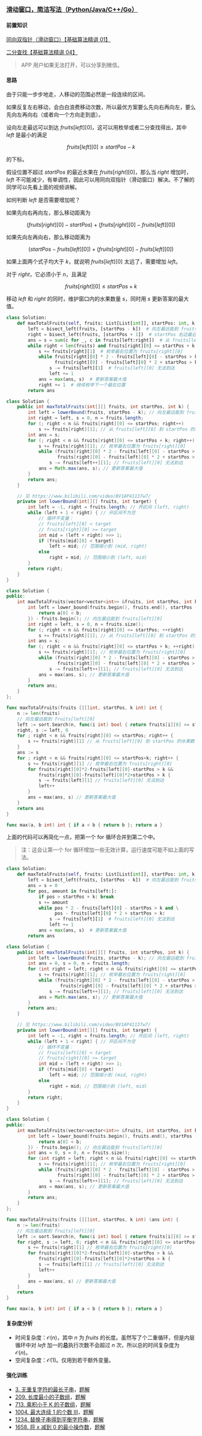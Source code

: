 ﻿### [滑动窗口，简洁写法（Python/Java/C++/Go）](https://leetcode.cn/problems/maximum-fruits-harvested-after-at-most-k-steps/solutions/2254860/hua-dong-chuang-kou-jian-ji-xie-fa-pytho-1c2d/)

#### 前置知识

[同向双指针（滑动窗口）【基础算法精讲 01】](https://leetcode.cn/link/?target=https%3A%2F%2Fwww.bilibili.com%2Fvideo%2FBV1hd4y1r7Gq%2F)

[二分查找【基础算法精讲 04】](https://leetcode.cn/link/?target=https%3A%2F%2Fwww.bilibili.com%2Fvideo%2FBV1AP41137w7%2F)

> APP 用户如果无法打开，可以分享到微信。

#### 思路

由于只能一步步地走，人移动的范围必然是一段连续的区间。

如果反复左右移动，会白白浪费移动次数，所以最优方案要么先向右再向左，要么先向左再向右（或者向一个方向走到底）。

设向左走最远可以到达 $fruits[left][0]$，这可以用枚举或者二分查找得出，其中 $left$ 是最小的满足

$$fruits[left][0] \ge startPos - k$$

的下标。

假设位置不超过 $startPos$ 的最近水果在 $fruits[right][0]$，那么当 $right$ 增加时，$left$ 不可能减少，有单调性，因此可以用同向双指针（滑动窗口）解决。不了解的同学可以先看上面的视频讲解。

如何判断 $left$ 是否需要增加呢？

如果先向右再向左，那么移动距离为

$$(fruits[right][0] - startPos) + (fruits[right][0] - fruits[left][0])$$

如果先向左再向右，那么移动距离为

$$(startPos - fruits[left][0]) + (fruits[right][0] - fruits[left][0])$$

如果上面两个式子均大于 $k$，就说明 $fruits[left][0]$ 太远了，需要增加 $left$。

对于 $right$，它必须小于 $n$，且满足

$$fruits[right][0] \le startPos + k$$

移动 $left$ 和 $right$ 的同时，维护窗口内的水果数量 $s$，同时用 $s$ 更新答案的最大值。

```python
class Solution:
    def maxTotalFruits(self, fruits: List[List[int]], startPos: int, k: int) -> int:
        left = bisect_left(fruits, [startPos - k])  # 向左最远能到 fruits[left][0]
        right = bisect_left(fruits, [startPos + 1])  # startPos 右边最近水果（因为下面求的是左闭右开区间）
        ans = s = sum(c for _, c in fruits[left:right])  # 从 fruits[left][0] 到 startPos 的水果数
        while right < len(fruits) and fruits[right][0] <= startPos + k:
            s += fruits[right][1]  # 枚举最右位置为 fruits[right][0]
            while fruits[right][0] * 2 - fruits[left][0] - startPos > k and \
                  fruits[right][0] - fruits[left][0] * 2 + startPos > k:
                s -= fruits[left][1]  # fruits[left][0] 无法到达
                left += 1
            ans = max(ans, s)  # 更新答案最大值
            right += 1  # 继续枚举下一个最右位置
        return ans
```

```java
class Solution {
    public int maxTotalFruits(int[][] fruits, int startPos, int k) {
        int left = lowerBound(fruits, startPos - k); // 向左最远能到 fruits[left][0]
        int right = left, s = 0, n = fruits.length;
        for (; right < n && fruits[right][0] <= startPos; right++)
            s += fruits[right][1]; // 从 fruits[left][0] 到 startPos 的水果数
        int ans = s;
        for (; right < n && fruits[right][0] <= startPos + k; right++) {
            s += fruits[right][1]; // 枚举最右位置为 fruits[right][0]
            while (fruits[right][0] * 2 - fruits[left][0] - startPos > k &&
                   fruits[right][0] - fruits[left][0] * 2 + startPos > k)
                s -= fruits[left++][1]; // fruits[left][0] 无法到达
            ans = Math.max(ans, s); // 更新答案最大值
        }
        return ans;
    }

    // 见 https://www.bilibili.com/video/BV1AP41137w7/
    private int lowerBound(int[][] fruits, int target) {
        int left = -1, right = fruits.length; // 开区间 (left, right)
        while (left + 1 < right) { // 开区间不为空
            // 循环不变量：
            // fruits[left][0] < target
            // fruits[right][0] >= target
            int mid = (left + right) >>> 1;
            if (fruits[mid][0] < target)
                left = mid; // 范围缩小到 (mid, right)
            else
                right = mid; // 范围缩小到 (left, mid)
        }
        return right;
    }
}
```

```cpp
class Solution {
public:
    int maxTotalFruits(vector<vector<int>> &fruits, int startPos, int k) {
        int left = lower_bound(fruits.begin(), fruits.end(), startPos - k, [](const auto &a, int b) {
            return a[0] < b;
        }) - fruits.begin(); // 向左最远能到 fruits[left][0]
        int right = left, s = 0, n = fruits.size();
        for (; right < n && fruits[right][0] <= startPos; ++right)
            s += fruits[right][1]; // 从 fruits[left][0] 到 startPos 的水果数
        int ans = s;
        for (; right < n && fruits[right][0] <= startPos + k; ++right) {
            s += fruits[right][1]; // 枚举最右位置为 fruits[right][0]
            while (fruits[right][0] * 2 - fruits[left][0] - startPos > k &&
                   fruits[right][0] - fruits[left][0] * 2 + startPos > k)
                s -= fruits[left++][1]; // fruits[left][0] 无法到达
            ans = max(ans, s); // 更新答案最大值
        }
        return ans;
    }
};
```

```go
func maxTotalFruits(fruits [][]int, startPos, k int) int {
    n := len(fruits)
    // 向左最远能到 fruits[left][0]
    left := sort.Search(n, func(i int) bool { return fruits[i][0] >= startPos-k })
    right, s := left, 0
    for ; right < n && fruits[right][0] <= startPos; right++ {
        s += fruits[right][1] // 从 fruits[left][0] 到 startPos 的水果数
    }
    ans := s
    for ; right < n && fruits[right][0] <= startPos+k; right++ {
        s += fruits[right][1] // 枚举最右位置为 fruits[right][0]
        for fruits[right][0]*2-fruits[left][0]-startPos > k &&
            fruits[right][0]-fruits[left][0]*2+startPos > k {
            s -= fruits[left][1] // fruits[left][0] 无法到达
            left++
        }
        ans = max(ans, s) // 更新答案最大值
    }
    return ans
}

func max(a, b int) int { if a < b { return b }; return a }
```

上面的代码可以再简化一点，把第一个 for 循环合并到第二个中。

> 注：这会让第一个 for 循环增加一些无效计算，运行速度可能不如上面的写法。

```python
class Solution:
    def maxTotalFruits(self, fruits: List[List[int]], startPos: int, k: int) -> int:
        left = bisect_left(fruits, [startPos - k])  # 向左最远能到 fruits[left][0]
        ans = s = 0
        for pos, amount in fruits[left:]:
            if pos > startPos + k: break
            s += amount
            while pos * 2 - fruits[left][0] - startPos > k and \
                  pos - fruits[left][0] * 2 + startPos > k:
                s -= fruits[left][1]  # fruits[left][0] 无法到达
                left += 1
            ans = max(ans, s)  # 更新答案最大值
        return ans
```

```java
class Solution {
    public int maxTotalFruits(int[][] fruits, int startPos, int k) {
        int left = lowerBound(fruits, startPos - k); // 向左最远能到 fruits[left][0]
        int ans = 0, s = 0, n = fruits.length;
        for (int right = left; right < n && fruits[right][0] <= startPos + k; right++) {
            s += fruits[right][1]; // 枚举最右位置为 fruits[right][0]
            while (fruits[right][0] * 2 - fruits[left][0] - startPos > k &&
                    fruits[right][0] - fruits[left][0] * 2 + startPos > k)
                s -= fruits[left++][1]; // fruits[left][0] 无法到达
            ans = Math.max(ans, s); // 更新答案最大值
        }
        return ans;
    }

    // 见 https://www.bilibili.com/video/BV1AP41137w7/
    private int lowerBound(int[][] fruits, int target) {
        int left = -1, right = fruits.length; // 开区间 (left, right)
        while (left + 1 < right) { // 开区间不为空
            // 循环不变量：
            // fruits[left][0] < target
            // fruits[right][0] >= target
            int mid = (left + right) >>> 1;
            if (fruits[mid][0] < target)
                left = mid; // 范围缩小到 (mid, right)
            else
                right = mid; // 范围缩小到 (left, mid)
        }
        return right;
    }
}
```

```cpp
class Solution {
public:
    int maxTotalFruits(vector<vector<int>> &fruits, int startPos, int k) {
        int left = lower_bound(fruits.begin(), fruits.end(), startPos - k, [](const auto &a, int b) {
            return a[0] < b;
        }) - fruits.begin(); // 向左最远能到 fruits[left][0]
        int ans = 0, s = 0, n = fruits.size();
        for (int right = left; right < n && fruits[right][0] <= startPos + k; ++right) {
            s += fruits[right][1]; // 枚举最右位置为 fruits[right][0]
            while (fruits[right][0] * 2 - fruits[left][0] - startPos > k &&
                   fruits[right][0] - fruits[left][0] * 2 + startPos > k)
                s -= fruits[left++][1]; // fruits[left][0] 无法到达
            ans = max(ans, s); // 更新答案最大值
        }
        return ans;
    }
};
```

```go
func maxTotalFruits(fruits [][]int, startPos, k int) (ans int) {
    n := len(fruits)
    // 向左最远能到 fruits[left][0]
    left := sort.Search(n, func(i int) bool { return fruits[i][0] >= startPos-k })
    for right, s := left, 0; right < n && fruits[right][0] <= startPos+k; right++ {
        s += fruits[right][1] // 枚举最右位置为 fruits[right][0]
        for fruits[right][0]*2-fruits[left][0]-startPos > k &&
            fruits[right][0]-fruits[left][0]*2+startPos > k {
            s -= fruits[left][1] // fruits[left][0] 无法到达
            left++
        }
        ans = max(ans, s) // 更新答案最大值
    }
    return
}

func max(a, b int) int { if a < b { return b }; return a }
```

#### 复杂度分析

-   时间复杂度：$\mathcal{O}(n)$，其中 $n$ 为 $fruits$ 的长度。虽然写了个二重循环，但是内层循环中对 $left$ 加一的**总**执行次数不会超过 $n$ 次，所以总的时间复杂度为 $\mathcal{O}(n)$。
-   空间复杂度：$\mathcal{O}(1)$。仅用到若干额外变量。

#### 强化训练

-   [3\. 无重复字符的最长子串](https://leetcode.cn/problems/longest-substring-without-repeating-characters/)，[题解](https://leetcode.cn/problems/longest-substring-without-repeating-characters/solutions/1959540/xia-biao-zong-suan-cuo-qing-kan-zhe-by-e-iaks/)
-   [209\. 长度最小的子数组](https://leetcode.cn/problems/minimum-size-subarray-sum/)，[题解](https://leetcode.cn/problems/minimum-size-subarray-sum/solutions/1959532/biao-ti-xia-biao-zong-suan-cuo-qing-kan-k81nh/)
-   [713\. 乘积小于 K 的子数组](https://leetcode.cn/problems/subarray-product-less-than-k/)，[题解](https://leetcode.cn/problems/subarray-product-less-than-k/solutions/1959538/xia-biao-zong-suan-cuo-qing-kan-zhe-by-e-jebq/)
-   [1004\. 最大连续 1 的个数 III](https://leetcode.cn/problems/max-consecutive-ones-iii/)，[题解](https://leetcode.cn/problems/max-consecutive-ones-iii/solution/hua-dong-chuang-kou-yi-ge-shi-pin-jiang-yowmi/)
-   [1234\. 替换子串得到平衡字符串](https://leetcode.cn/problems/replace-the-substring-for-balanced-string/)，[题解](https://leetcode.cn/problems/replace-the-substring-for-balanced-string/solution/tong-xiang-shuang-zhi-zhen-hua-dong-chua-z7tu/)
-   [1658\. 将 x 减到 0 的最小操作数](https://leetcode.cn/problems/minimum-operations-to-reduce-x-to-zero/)，[题解](https://leetcode.cn/problems/minimum-operations-to-reduce-x-to-zero/solution/ni-xiang-si-wei-pythonjavacgo-by-endless-b4jt/)
